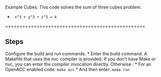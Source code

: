 Example Cubes: This code solves the sum of three cubes problem.
 *      x^3 + y^3 + z^3 = k
=================================================
## Steps

Configure the build and run commands.
    * Enter the build command. A Makefile that uses the nvc compiler is provided. If you don't have Make or nvc, you can enter the compiler invocation directly. Otherwise :
        * For an OpenACC enabled code: `make acc`
    * And then enter: `make run`


